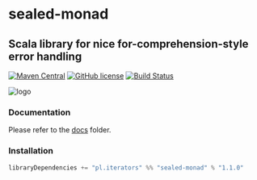 # sealed-monad

## Scala library for nice for-comprehension-style error handling

[![Maven Central](https://img.shields.io/maven-central/v/pl.iterators/sealed-monad_2.13.svg)]()
[![GitHub license](https://img.shields.io/badge/license-MIT-blue.svg)](https://raw.githubusercontent.com/theiterators/sealed-monad/master/COPYING)
[![Build Status](https://travis-ci.org/theiterators/sealed-monad.svg?branch=master)](https://travis-ci.org/theiterators/sealed-monad)

![logo](https://raw.githubusercontent.com/theiterators/sealed-monad/master/logo.png)

### Documentation

Please refer to the [docs](https://github.com/theiterators/sealed-monad/tree/master/docs) folder.

### Installation

```scala
libraryDependencies += "pl.iterators" %% "sealed-monad" % "1.1.0"
```
